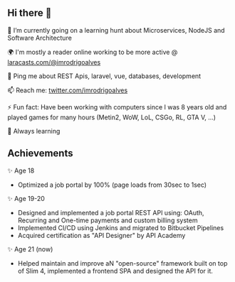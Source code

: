 ## Hi there 👋

🔭 I’m currently going on a learning hunt about Microservices, NodeJS and Software Architecture

🌍 I'm mostly a reader online working to be more active @ [laracasts.com/@imrodrigoalves](laracasts.com/@imrodrigoalves)

💬 Ping me about REST Apis, laravel, vue, databases, development

📫 Reach me: [twitter.com/imrodrigoalves](twitter.com/imrodrigoalves)

⚡️ Fun fact: Have been working with computers since I was 8 years old and played games for many hours (Metin2, WoW, LoL, CSGo, RL, GTA V, ...)

🌱 Always learning 

## Achievements

✨ Age 18
  - Optimized a job portal by 100% (page loads from 30sec to 1sec)

✨ Age 19-20 
  - Designed and implemented a job portal REST API using: OAuth, Recurring and One-time payments and custom billing system
  - Implemented CI/CD using Jenkins and migrated to Bitbucket Pipelines
  - Acquired certification as "API Designer" by API Academy

✨ Age 21 (now) 
  - Helped maintain and improve aN "open-source" framework built on top of Slim 4, implemented a frontend SPA and designed the API for it.
